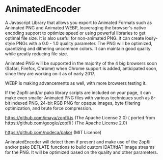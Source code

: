 # AnimatedEncoder
A Javascript Library that allows you export to Animated Formats such as Animated PNG and Animated WEBP, leaveraging the browser's native encoding support to optimize speed or using powerful libraries to get optimal file size. It is also useful for non-animated PNG. It can create lossy-style PNGs with a 0.0 - 1.0 quality parameter. The PNG will be optimized, quantizing and dithering uncommon colors. It can maintain good quality while greatly reducing file size.

Animated PNG will be supported in the majority of the 4 big browsers soon (Safari, Firefox, Chrome) when Chrome support is added, anticipated soon, since they are working on it as of early 2017.

WEBP is making advancements as well, with more browsers testing it.

If the Zopfli and/or pako library scripts are included on your page, it can make even smaller Animated PNG files with various techniques such as 8-bit indexed PNG, 24-bit RGB PNG for opaque images, byte filtering optimization, and brute force compression.

https://github.com/imaya/zopfli.js (The Apache License 2.0)
( ported from https://github.com/google/zopfli )  (The Apache License 2.0)

https://github.com/nodeca/pako/ (MIT License)

AnimatedEncoder will detect them if present and make use of the Zopfli and/or pako DEFLATE functions to build custom IDAT/fdAT image streams for the PNG. It will be optimized based on the quality and other parameters.
